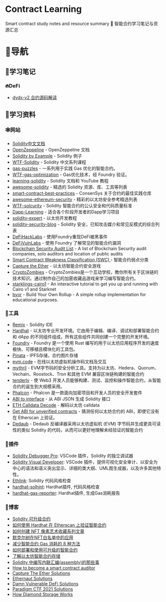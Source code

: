 # Contract Learning
Smart contract study notes and resource summary 📒 智能合约学习笔记与资源汇总

# 🧭导航
## 📒学习笔记
### 🔥DeFi
- [dydx-v2 合约源码解读](/DEFI/dydx/README.md)

## 💾学习资料
### 🕸️网站
- [Solidity中文文档](https://solidity-cn.readthedocs.io/)
- [OpenZeppeline](https://docs.openzeppelin.com/) - OpenZeppeline 文档
- [Solidity by Example](https://solidity-by-example.org/) - Solidity 例子
- [WTF-Solidity](https://github.com/AmazingAng/WTF-Solidity) - Solidity 中文系列课程
- [gas-puzzles](https://github.com/RareSkills/gas-puzzles) - 一系列用于实践 Gas 优化的智能合约。
- [WTF-gas-optimization](https://github.com/WTFAcademy/WTF-gas-optimization) - Gas优化技术，经 Foundry 验证。
- [learning-solidity](https://github.com/willitscale/learning-solidity) - Solidity 文档和 YouTube 教程
- [awesome-solidity](https://github.com/bkrem/awesome-solidity) - 精选的 Solidity 资源、库、工具等列表
- [smart-contract-best-practices](https://github.com/ConsenSys/smart-contract-best-practices) - ConsenSys 关于合约的最佳实践仓库
- [awesome-ethereum-security](https://github.com/crytic/awesome-ethereum-security) - 精彩的以太坊安全参考精选列表
- [WTF-solcurity](https://github.com/WTFAcademy/WTF-solcurity) - Solidity 智能合约的公认安全和代码质量标准
- [Dapp-Learning](https://github.com/Dapp-Learning-DAO/Dapp-Learning) - 适合各个阶段开发者的Dapp学习项目
- [solidity-expert](https://github.com/dukedaily/solidity-expert) - 以太坊开发教程
- [solidity-security-blog](https://github.com/sigp/solidity-security-blog) - Solidity 安全，已知攻击媒介和常见反模式的综合列表
- [DeFiHackLabs](https://github.com/SunWeb3Sec/DeFiHackLabs) - 使用Foundry重现DeFi被黑事件
- [DeFiVulnLabs](https://github.com/SunWeb3Sec/DeFiVulnLabs) - 使用 Foundry 了解常见的智能合约漏洞
- [Blockchain Security Audit List](https://github.com/0xNazgul/Blockchain-Security-Audit-List) - A list of Blockchain Security audit companies, solo auditors and location of public audits
- [Smart Contract Weakness Classification (SWC) ](https://swcregistry.io/) - 智能合约弱点分类
- [Capture the Ether](https://capturetheether.com/) - 以太坊智能合约安全游戏
- [CryptoZombies](https://cryptozombies.io/) - CryptoZombies是一个互动学校，教你所有关于区块链的技术知识。通过制作自己的加密收藏品游戏来学习编写智能合约。
- [starklings-cairo1](https://github.com/shramee/starklings-cairo1) - An interactive tutorial to get you up and running with Cairo v1 and Starknet
- [byor](https://github.com/l2beat/byor) - Build Your Own Rollup - A simple rollup implementation for educational purposes.

### 🔧工具
- [Remix](https://remix.ethereum.org/) - Solidity IDE
- [Hardhat](https://hardhat.org/) - 以太坊专业开发环境。它由用于编辑、编译、调试和部署智能合约和 dApp 的不同组件组成，所有这些组件共同创建一个完整的开发环境。
- [Foundry](https://github.com/foundry-rs/foundry) - Foundry 是一个使用 Rust 编写的用于以太坊应用程序开发的速度极快、可移植且模块化的工具包。
- [Pinata](https://www.pinata.cloud/) - IPFS存储，合约图片存储
- [evm.code](https://www.evm.codes/) - 在线以太坊虚拟机操作码文档及交互
- [mythril](https://github.com/ConsenSys/mythril) - EVM字节码的安全分析工具。支持为以太坊、Hedera、Quorum、Vechain、Roostock、Tron 和其他 EVM 兼容区块链构建的智能合约
- [tenderly](https://tenderly.co/) - 使 Web3 开发人员能够构建、测试、监控和操作智能合约，从智能合约的诞生到大规模采用。
- [Phalcon](https://phalcon.xyz/) - Phalcon 是一款面向加密项目和开发人员的安全开发套件
- [ABI to interface](https://gnidan.github.io/abi-to-sol/) - 从 ABI JSON 生成 Solidity 接口
- [ETH Calldata Decode](https://calldata-decoder.apoorv.xyz/) - 解码以太坊 calldata
- [Get ABI for unverified contracts](https://abi.w1nt3r.xyz/) - 猜测任何以太坊合约的 ABI，即使它没有在 Etherscan 上验证。
- [Dedaub](https://library.dedaub.com/decompile) - Dedaub 反编译器采用以太坊虚拟机 (EVM) 字节码并生成更具可读性的类似 Solidity 的代码，从而可以更好地理解未经验证的智能合约

### 🔌插件
- [Solidity Debugger Pro](https://marketplace.visualstudio.com/items?itemName=robertaachenw.solidity-debugger-pro): VSCode 插件，Solidity 的独立调试器
- [Solidity Visual Developer](https://marketplace.visualstudio.com/items?itemName=tintinweb.solidity-visual-auditor): VSCode 插件，提供可视化安全审计、以安全为中心的语法和语义突出显示、详细的类大纲、UML图生成器，以及许多其他特性。
- [Ethlink](https://github.com/duaraghav8/Ethlint): Solidity 代码风格检查
- [hardhat-solhint](https://hardhat.org/hardhat-runner/plugins/nomiclabs-hardhat-solhint): Hardhat插件, 代码风格检查
- [hardhat-gas-reporter](https://www.npmjs.com/package/hardhat-gas-reporter): Hardhat插件, 生成Gas消耗报告

### 📜博客
- [Solidity 可升级合约](https://mousy-butter-cb8.notion.site/Solidity-66247ec460764824b31a85e16a39aa3a?pvs=4)
- [如何使用 Hardhat 在 Etherscan 上验证智能合约](https://blog.chain.link/how-to-verify-smart-contract-on-etherscan-hardhat/)
- [如何创建 NFT 像素艺术收藏系列文章](https://dev.to/balt1794/series/17526)
- [默克尔树在NFT白名单中的应用](https://mirror.xyz/clearlove.eth/wgDFvBx1ER-UyweTQoLFvO3ghRtLg6NPkTtKvCab-EE)
- [减少智能合约 Gas 消耗的 8 种方法](https://medium.com/coinmonks/8-ways-of-reducing-the-gas-consumption-of-your-smart-contracts-9a506b339c0a)
- [如何部署和使用可升级的智能合约](https://mp.weixin.qq.com/s/jiA20s8ImXM-H18XCIqzpw)
- [了解以太坊智能合约存储](https://programtheblockchain.com/posts/2018/03/09/understanding-ethereum-smart-contract-storage/)
- [Solidity 中编写内联汇编(assembly)的那些事](https://learnblockchain.cn/article/675)
- [How to become a smart contract auditor](https://cmichel.io/how-to-become-a-smart-contract-auditor/)
- [Capture The Ether Solutions](https://cmichel.io/capture-the-ether-solutions/)
- [Ethernaut Solutions](https://cmichel.io/ethernaut-solutions/)
- [Damn Vulnerable DeFi Solutions](https://cmichel.io/damn-vulnerable-de-fi-solutions/)
- [Paradigm CTF 2021 Solutions](https://cmichel.io/paradigm-ctf-2021-solutions/)
- [How Diamond Storage Works](https://dev.to/mudgen/how-diamond-storage-works-90e)

